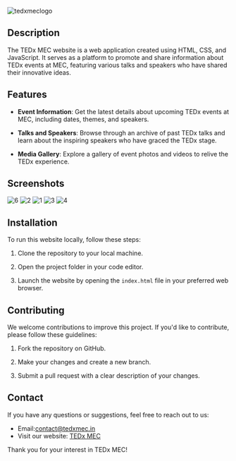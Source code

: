 

![tedxmeclogo](https://github.com/adamsyy/TEDxMEC-23/assets/75473780/725dbc24-fb0c-48e4-90fc-c36ee3612157)

## Description

The TEDx MEC website is a web application created using HTML, CSS, and JavaScript. It serves as a platform to promote and share information about TEDx events at MEC, featuring various talks and speakers who have shared their innovative ideas.



## Features

- **Event Information**: Get the latest details about upcoming TEDx events at MEC, including dates, themes, and speakers.

- **Talks and Speakers**: Browse through an archive of past TEDx talks and learn about the inspiring speakers who have graced the TEDx stage.

- **Media Gallery**: Explore a gallery of event photos and videos to relive the TEDx experience.

## Screenshots

![6](https://github.com/adamsyy/TEDxMEC-23/assets/75473780/9514a8aa-18cb-4846-92d6-a0c9e8d37199)
![2](https://github.com/adamsyy/TEDxMEC-23/assets/75473780/919c78f5-fede-4fd7-a342-b0b895f0e3b8)
![1](https://github.com/adamsyy/TEDxMEC-23/assets/75473780/5de0ea9d-6f48-43da-8115-3148298cdd42)
![3](https://github.com/adamsyy/TEDxMEC-23/assets/75473780/0624ea90-def3-4327-8fee-416dc30ac7de)
![4](https://github.com/adamsyy/TEDxMEC-23/assets/75473780/9228d819-a415-4b56-abee-846ee009d4af)


## Installation

To run this website locally, follow these steps:

1. Clone the repository to your local machine.

2. Open the project folder in your code editor.

3. Launch the website by opening the `index.html` file in your preferred web browser.

## Contributing

We welcome contributions to improve this project. If you'd like to contribute, please follow these guidelines:

1. Fork the repository on GitHub.

2. Make your changes and create a new branch.

3. Submit a pull request with a clear description of your changes.


## Contact

If you have any questions or suggestions, feel free to reach out to us:

- Email:contact@tedxmec.in
- Visit our website: [TEDx MEC](https://tedxmec.in/)

Thank you for your interest in TEDx MEC!

